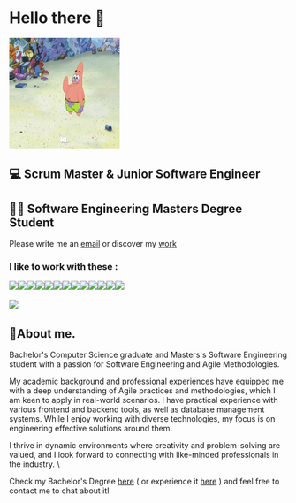 # Hello there 👋

<img src="media\hi-patrick.webp" width="200" height="200" />

## 💻 Scrum Master & Junior Software Engineer

## 👨‍🎓 Software Engineering Masters Degree Student

Please write me an [email](mailto:laurentiuandoni2001@gmail.com) or discover my [work](https://laurentiuali.github.io/)

### I like to work with these :

<img align="left" src="https://img.shields.io/badge/java-%23ED8B00.svg?style=for-the-badge&logo=openjdk&logoColor=white" />
<img align="left" src="https://img.shields.io/badge/TypeScript-007ACC?style=for-the-badge&logo=typescript&logoColor=white" />
<img align="left" src="https://img.shields.io/badge/JavaScript-323330?style=for-the-badge&logo=javascript&logoColor=F7DF1E" />
<img align="left" src="https://img.shields.io/badge/azure-%230072C6.svg?style=for-the-badge&logo=microsoftazure&logoColor=white" />
<img align="left" src="https://img.shields.io/badge/docker-%230db7ed.svg?style=for-the-badge&logo=docker&logoColor=white" />
<img align="left" src="https://img.shields.io/badge/kubernetes-%23326ce5.svg?style=for-the-badge&logo=kubernetes&logoColor=white" />
<img align="left" src="https://img.shields.io/badge/React-20232A?style=for-the-badge&logo=react&logoColor=61DAFB" />
<img align="left" src="https://img.shields.io/badge/express.js-%23404d59.svg?style=for-the-badge&logo=express&logoColor=%2361DAFB" />
<img align="left" src="https://img.shields.io/badge/node.js-6DA55F?style=for-the-badge&logo=node.js&logoColor=white" />
<img align="left" src="https://img.shields.io/badge/tailwindcss-%2338B2AC.svg?style=for-the-badge&logo=tailwind-css&logoColor=white" />
<img align="left" src="https://img.shields.io/badge/nestjs-E0234E?style=for-the-badge&logo=nestjs&logoColor=white" /> 
<img align="left" src="https://img.shields.io/badge/MongoDB-%234ea94b.svg?style=for-the-badge&logo=mongodb&logoColor=white" />
<img align="left" src="https://img.shields.io/badge/MySQL-005C84?style=for-the-badge&logo=mysql&logoColor=white" />
<br/> <br/>
<img src ="https://github-readme-stats.vercel.app/api/top-langs/?username=LaurentiuALI&hide=makefile,cmake,c,c%2B%2B&layout=compact&theme=bear"/>

## 💭About me.

Bachelor's Computer Science graduate and Masters's Software Engineering student with a passion for Software Engineering and Agile Methodologies.

My academic background and professional experiences have equipped me with a deep understanding of Agile practices and methodologies, which I am keen to apply in real-world scenarios.
I have practical experience with various frontend and backend tools, as well as database management systems. While I enjoy working with diverse technologies, my focus is on engineering effective solutions around them.

I thrive in dynamic environments where creativity and problem-solving are valued, and I look forward to connecting with like-minded professionals in the industry. \

Check my Bachelor's Degree [here](https://github.com/LaurentiuALI/Product-Backlog-in-Action---ts) ( or experience it [here](https://product-backlog-in-action-ts.vercel.app/login) ) and feel free to contact me to chat about it!
